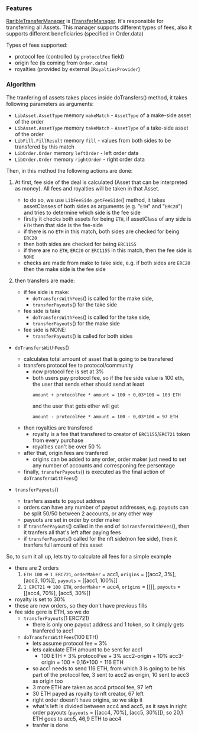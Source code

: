 ### Features

[RaribleTransferManager](./RaribleTransferManager.sol) is [ITransferManager](./ITransferManager.sol).
It's responsible for transferring all Assets. This manager supports different types of fees, also it supports different beneficiaries (specified in Order.data)  

Types of fees supported:
- protocol fee (controlled by `protocolFee` field) 
- origin fee (is coming from `Order.data`)
- royalties (provided by external `IRoyaltiesProvider`)

### Algorithm
The tranfering of assets takes places inside doTransfers() method, it takes following parameters as arguments:
- `LibAsset.AssetType` memory `makeMatch` - `AssetType` of a make-side asset of the order
- `LibAsset.AssetType` memory `takeMatch` - `AssetType` of a take-side asset of the order
- `LibFill.FillResult` memory `fill` - values from both sides to be transfered by this match
- `LibOrder.Order` memory `leftOrder` - left order data
- `LibOrder.Order` memory `rightOrder` - right order data

Then, in this method the following actions are done:

1. At first, fee side of the deal is calculated (Asset that can be interpreted as money). All fees and royalties will be taken in that Asset.
    - to do so, we use `LibFeeSide.getFeeSide`() method, it takes assetClasses of both sides as arguments (e.g. "`ETH`" and "`ERC20`") and tries to determine which side is the fee side
    - firstly it checks both assets for being `ETH`, if assetClass of any side is `ETH` then that side is the fee-side
    - if there is no `ETH` in this match, both sides are checked for being `ERC20`
    - then both sides are checked for being `ERC1155`
    - if there are no `ETH`, `ERC20` or `ERC1155` in this match, then the fee side is `NONE`
    - checks are made from make to take side, e.g. if both sides are `ERC20` then the make side is the fee side

2. then transfers are made:
    - if fee side is make:
        - `doTransfersWithFees`() is called for the make side,
        - `transferPayouts`() for the take side
    - fee side is take 
        - `doTransfersWithFees`() is called for the take side,
        - `transferPayouts`() for the make side
    - fee side is NONE:
        - `transferPayouts`() is called for both sides

- `doTransfersWithFees`() 
    - calculates total amount of asset that is going to be transfered
    - transfers protocol fee to protocol/community
        - now protocol fee is set at 3%
        - both users pay protocol fee, so if the fee side value is 100 eth, the user that sends ether should send at least 
            ```
            amount + protocolFee * amount = 100 + 0,03*100 = 103 ETH
            ```
            and the user that gets ether will get
            ```
            amount - protocolFee * amount = 100 - 0,03*100 = 97 ETH
            ``` 
    - then royalties are transfered
        - royalty is a fee that transfered to creator of `ERC1155`/`ERC721` token from every purchase
        - royalties can't be over 50 %
    - after that, origin fees are tranfered
        - origins can be added to any order, order maker just need to set any number of accounts and corresponing fee persentage
    - finally, `transferPayouts`() is executed as the final action of `doTransfersWithFees`()



- `transferPayouts`()
    - tranfers assets to payout address
    - orders can have any number of payout addresses, e.g. payouts can be split 50/50 between 2 accounts, or any other way
    - payuots are set in order by order maker
    - if `transferPayouts`() called in the end of `doTransfersWithFees`(), then it tranfers all that's left after paying fees
    - if `transferPayouts`() called for the nft side(non fee side), then it tranfers full amount of this asset


So, to sum it all up, lets try to calculate all fees for a simple example
- there are 2 orders
    1. `ETH 100` => `1 ERC721`, `orderMaker` = acc1, `origins` = [[acc2, 3%], [acc3, 10%]], `payouts` = [[acc1, 100%]] 
    2. `1 ERC721` => `100 ETH`, `orderMaker` = acc4, `origins` = [[]], `payouts` = [[acc4, 70%], [acc5, 30%]]
- royalty is set to 30%
- these are new orders, so they don't have previous fills
- fee side gere is ETH, so we do
    - `transferPayouts`(1 ERC721)
        - there is only one payout address and 1 token, so it simply gets tranfered to acc1
    - `doTransfersWithFees`(100 ETH)
        - lets assume protocol fee = 3%
        - lets calculate ETH amount to be sent for acc1
            - 100 ETH + 3% protocolFee + 3% acc2-origin + 10% acc3-origin = 100 + 0,16*100 = 116 ETH
        - so acc1 needs to send 116 ETH, from which 3 is going to be his part of the protocol fee, 3 sent to acc2 as origin, 10 sent to acc3 as origin too
        - 3 more ETH are taken as acc4 prtocol fee, 97 left
        - 30 ETH payed as royalty to nft creator, 67 left
        - right order doesn't have origins, so we skip it
        - what's left is divided between acc4 and acc5, as it says in right order payouts (`payouts` = [[acc4, 70%], [acc5, 30%]]), so 20,1 ETH goes to acc5, 46,9 ETH to acc4
        - tranfer is done



    
